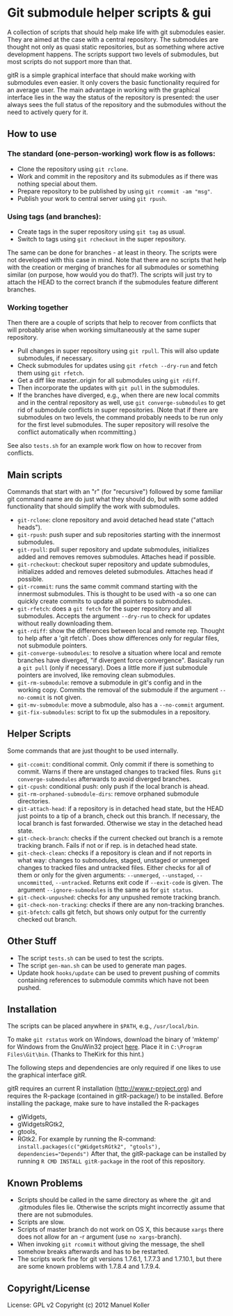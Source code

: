 Git submodule helper scripts & gui
==================================

A collection of scripts that should help make life with git submodules
easier. They are aimed at the case with a central repository. The
submodules are thought not only as quasi static repositories, but as
something where active development happens. The scripts support two levels
of submodules, but most scripts do not support more than that.

gitR is a simple graphical interface that should make working with
submodules even easier. It only covers the basic functionality
required for an average user. The main advantage in working with the
graphical interface lies in the way the status of the repository is
presented: the user always sees the full status of the repository and
the submodules without the need to actively query for it.

How to use
----------

### The standard (one-person-working) work flow is as follows:

* Clone the repository using `git rclone`.
* Work and commit in the repository and its submodules as if there was
  nothing special about them.
* Prepare repository to be published by using `git rcommit -am "msg"`.
* Publish your work to central server using `git rpush`.

### Using tags (and branches):

* Create tags in the super repository using `git tag` as usual.
* Switch to tags using `git rcheckout` in the super repository.

The same can be done for branches - at least in theory. The scripts were
not developed with this case in mind. Note that there are no scripts that
help with the creation or merging of branches for all submodules or
something similar (on purpose, how would you do that?). The scripts will
just try to attach the HEAD to the correct branch if the submodules feature
different branches.

### Working together

Then there are a couple of scripts that help to recover from conflicts that
will probably arise when working simultaneously at the same super
repository. 

* Pull changes in super repository using `git rpull`. This will also update
  submodules, if necessary.
* Check submodules for updates using `git rfetch --dry-run` and fetch them
  using `git rfetch`.
* Get a diff like master..origin for all submodules using `git rdiff`.
* Then incorporate the updates with `git pull` in the submodules.
* If the branches have diverged, e.g., when there are new local commits and
  in the central repository as well, use `git converge-submodules` to get
  rid of submodule conflicts in super repositories. (Note that if there are
  submodules on two levels, the command probably needs to be run only for
  the first level submodules. The super repository will resolve the
  conflict automatically when rcommitting.)

See also `tests.sh` for an example work flow on how to recover from
conflicts. 

Main scripts
------------

Commands that start with an "r" (for "recursive") followed by some familiar
git command name are do just what they should do, but with some added
functionality that should simplify the work with submodules.

* `git-rclone`: clone repository and avoid detached head state ("attach
  heads").
* `git-rpush`: push super and sub repositories starting with the innermost
  submodules.
* `git-rpull`: pull super repository and update submodules, initializes
  added and removes removes submodules. Attaches head if possible.
* `git-rcheckout`: checkout super repository and update submodules,
  initializes added and removes deleted submodules. Attaches head if
  possible. 
* `git-rcommit`: runs the same commit command starting with the innermost
  submodules. This is thought to be used with -a so one can quickly create
  commits to update all pointers to submodules.
* `git-rfetch`: does a `git fetch` for the super repository and all
  submodules. Accepts the argument `--dry-run` to check for updates without
  really downloading them.
* `git-rdiff`: show the differences between local and remote rep. Thought
  to help after a 'git rfetch`. Does show differences only for regular
  files, not submodule pointers.
* `git-converge-submodules`: to resolve a situation where local and
  remote branches have diverged, "if divergent force convergence". 
  Basically run a `git pull` (only if necessary). Does a little more if just
  submodule pointers are involved, like removing clean submodules.
* `git-rm-submodule`: remove a submodule in git's config and in the working
  copy. Commits the removal of the submodule if the argument `--no-commit`
  is not given. 
* `git-mv-submodule`: move a submodule, also has a `--no-commit` argument.
* `git-fix-submodules`: script to fix up the submodules in a repository.

Helper Scripts
--------------

Some commands that are just thought to be used internally.

* `git-ccomit`: conditional commit. Only commit if there is something to
  commit. Warns if there are unstaged changes to tracked files. Runs 
  `git converge-submodules` afterwards to avoid diverged branches.
* `git-cpush`: conditional push: only push if the local branch is ahead.
* `git-rm-orphaned-submodule-dirs`: remove orphaned submodule directories.
* `git-attach-head`: if a repository is in detached head state, but the
  HEAD just points to a tip of a branch, check out this branch. If
  necessary, the local branch is fast forwarded. Otherwise we stay in the
  detached head state.
* `git-check-branch`: checks if the current checked out branch is a remote
  tracking branch. Fails if not or if rep. is in detached head state.
* `git-check-clean`: checks if a repository is clean and if not reports in
  what way: changes to submodules, staged, unstaged or unmerged changes to
  tracked files and untracked files. Either checks for all of them or only
  for the given arguments: `--unmerged`, `--unstaged`, `--uncommitted`,
  `--untracked`. Returns exit code if `--exit-code` is given. The argument
  `--ignore-submodules` is the same as for `git status`. 
* `git-check-unpushed`: checks for any unpushed remote tracking branch.
* `git-check-non-tracking`: checks if there are any non-tracking branches.
* `git-bfetch`: calls git fetch, but shows only output for the currently
  checked out branch.

Other Stuff
-----------

* The script `tests.sh` can be used to test the scripts.
* The script `gen-man.sh` can be used to generate man pages.
* Update hook `hooks/update` can be used to prevent pushing of commits 
  containing references to submodule commits which have not been pushed.

Installation
------------

The scripts can be placed anywhere in `$PATH`, e.g., `/usr/local/bin`.

To make `git rstatus` work on Windows, download the binary of 'mktemp' for
Windows from the GnuWin32 project [here](http://gnuwin32.sourceforge.net/packages/mktemp.htm). 
Place it in `C:\Program Files\Git\bin`. 
(Thanks to TheKirk for this hint.)

The following steps and dependencies are only required if one likes to use
the graphical interface gitR.

gitR requires an current R installation (http://www.r-project.org) and
requires the R-package (contained in gitR-package/) to be installed.
Before installing the package, make sure to have installed the R-packages
* gWidgets,
* gWidgetsRGtk2,
* gtools,
* RGtk2.
For example by running the R-command: 
`install.packages(c("gWidgetsRGtk2", "gtools"), dependencies="Depends")`
After that, the gitR-package can be installed by running
`R CMD INSTALL gitR-package`
in the root of this repository.

Known Problems
--------------

* Scripts should be called in the same directory as where the .git and
  .gitmodules files lie. Otherwise the scripts might incorrectly assume
  that there are not submodules.
* Scripts are slow. 
* Scripts of master branch do not work on OS X, this because `xargs` there
  does not allow for an -r argument (use `no xargs`-branch).
* When invoking `git rcommit` without giving the message, the shell somehow
  breaks afterwards and has to be restarted.
* The scripts work fine for git versions 1.7.6.1, 1.7.7.3 and 1.7.10.1, but
  there are some known problems with 1.7.8.4 and 1.7.9.4.

Copyright/License
-----------------

License: GPL v2 Copyright (c) 2012 Manuel Koller

